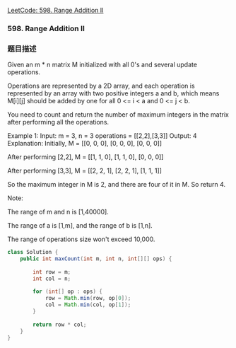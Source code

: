 [LeetCode: 598. Range Addition II](https://leetcode.com/problems/range-addition-ii/description/)

### 598. Range Addition II

### 题目描述

Given an m * n matrix M initialized with all 0's and several update operations.

Operations are represented by a 2D array, and each operation is represented by an array with two positive integers a and b, which means M[i][j] should be added by one for all 0 <= i < a and 0 <= j < b.

You need to count and return the number of maximum integers in the matrix after performing all the operations.

Example 1:
Input: 
m = 3, n = 3
operations = [[2,2],[3,3]]
Output: 4
Explanation: 
Initially, M = 
[[0, 0, 0],
 [0, 0, 0],
 [0, 0, 0]]

After performing [2,2], M = 
[[1, 1, 0],
 [1, 1, 0],
 [0, 0, 0]]

After performing [3,3], M = 
[[2, 2, 1],
 [2, 2, 1],
 [1, 1, 1]]

So the maximum integer in M is 2, and there are four of it in M. So return 4.

Note:

The range of m and n is [1,40000].

The range of a is [1,m], and the range of b is [1,n].

The range of operations size won't exceed 10,000.


```java
class Solution {
    public int maxCount(int m, int n, int[][] ops) {
        
        int row = m;
        int col = n;
        
        for (int[] op : ops) {
            row = Math.min(row, op[0]);
            col = Math.min(col, op[1]);
        }
        
        return row * col;
    }
}
```